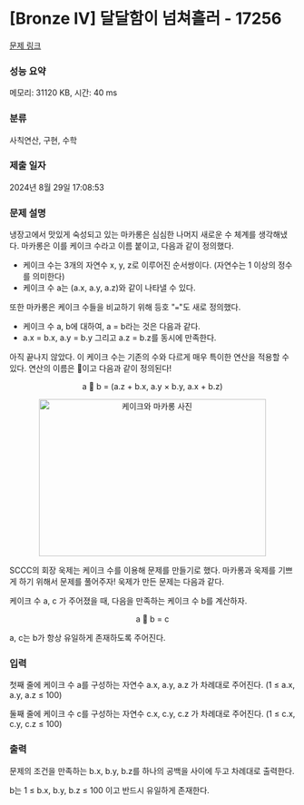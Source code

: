 # [Bronze IV] 달달함이 넘쳐흘러 - 17256 

[문제 링크](https://www.acmicpc.net/problem/17256) 

### 성능 요약

메모리: 31120 KB, 시간: 40 ms

### 분류

사칙연산, 구현, 수학

### 제출 일자

2024년 8월 29일 17:08:53

### 문제 설명

<p>냉장고에서 맛있게 숙성되고 있는 마카롱은 심심한 나머지 새로운 수 체계를 생각해냈다. 마카롱은 이를 케이크 수라고 이름 붙이고, 다음과 같이 정의했다.</p>

<ul>
	<li>케이크 수는 3개의 자연수 x, y, z로 이루어진 순서쌍이다. (자연수는 1 이상의 정수를 의미한다)</li>
	<li>케이크 수 a는 (a.x, a.y, a.z)와 같이 나타낼 수 있다.</li>
</ul>

<p>또한 마카롱은 케이크 수들을 비교하기 위해 등호 "<code>=</code>"도 새로 정의했다.</p>

<ul>
	<li>케이크 수 a, b에 대하여, a = b라는 것은 다음과 같다.</li>
	<li>a.x = b.x, a.y = b.y 그리고 a.z = b.z를 동시에 만족한다.</li>
</ul>

<p>아직 끝나지 않았다. 이 케이크 수는 기존의 수와 다르게 매우 특이한 연산을 적용할 수 있다. 연산의 이름은 🍰이고 다음과 같이 정의된다!</p>

<p style="text-align: center;">a 🍰 b = (a.z + b.x, a.y × b.y, a.x + b.z)</p>

<p style="text-align: center;"><img alt="케이크와 마카롱 사진" src="" style="height: 277px; width: 400px;"></p>

<p>SCCC의 회장 욱제는 케이크 수를 이용해 문제를 만들기로 했다. 마카롱과 욱제를 기쁘게 하기 위해서 문제를 풀어주자! 욱제가 만든 문제는 다음과 같다.</p>

<p>케이크 수 a, c 가 주어졌을 때, 다음을 만족하는 케이크 수 b를 계산하자.</p>

<p style="text-align: center;">a 🍰 b = c</p>

<p>a, c는 b가 항상 유일하게 존재하도록 주어진다.</p>

### 입력 

 <p>첫째 줄에 케이크 수 a를 구성하는 자연수 a.x, a.y, a.z 가 차례대로 주어진다. (1 ≤ a.x, a.y, a.z ≤ 100)</p>

<p>둘째 줄에 케이크 수 c를 구성하는 자연수 c.x, c.y, c.z 가 차례대로 주어진다. (1 ≤ c.x, c.y, c.z ≤ 100)</p>

### 출력 

 <p>문제의 조건을 만족하는 b.x, b.y, b.z를 하나의 공백을 사이에 두고 차례대로 출력한다.</p>

<p>b는 1 ≤ b.x, b.y, b.z ≤ 100 이고 반드시 유일하게 존재한다.</p>


